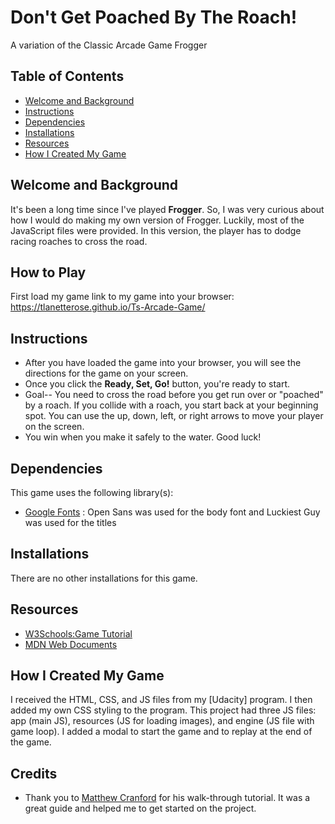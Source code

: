 # Don't Get Poached By The Roach!
A variation of the Classic Arcade Game Frogger

## Table of Contents
* [Welcome and Background](#welcome-and-background) 
* [Instructions](#instructions)
* [Dependencies](#dependencies) 
* [Installations](#installations)
* [Resources](#resources)
* [How I Created My Game](#how-i-created-my-game) 


## Welcome and Background

It's been a long time since I've played **Frogger**. So, I was very curious about how I would do making my own version of Frogger. Luckily, most of the JavaScript files were provided. In this version, the player has to dodge racing roaches to cross the road. 

## How to Play
First load my game link to my game into your browser: https://tlanetterose.github.io/Ts-Arcade-Game/

## Instructions
* After you have loaded the game into your browser, you will see the directions for the game on your screen. 
* Once you click the **Ready, Set, Go!** button, you're ready to start. 
* Goal-- You need to cross the road before you get run over or "poached" by a roach. If you collide with a roach, you start back at your beginning spot. You can use the up, down, left, or right arrows to move your player on the screen.
* You win when you make it safely to the water. Good luck!

## Dependencies

This game uses the following library(s):
* [Google Fonts](https://fonts.google.com/) : Open Sans was used for the body font and Luckiest Guy was used for the titles

## Installations 

There are no other installations for this game.

## Resources 

* [W3Schools:Game Tutorial](https://www.w3schools.com/graphics/game_intro.asp)
* [MDN Web Documents](https://developer.mozilla.org/en-US/)

## How I Created My Game

I received the HTML, CSS, and JS files from my [Udacity] program. I then added my own CSS styling to the program. This project had three JS files: app (main JS), resources (JS for loading images), and engine (JS file with game loop). I added a modal to start the game and to replay at the end of the game.  

## Credits
* Thank you to [Matthew Cranford](https://matthewcranford.com/arcade-game-walkthrough-part-6-collisions-win-conditions-and-game-resets/) for his walk-through tutorial. It was a great guide and helped me to get started on the project. 

